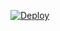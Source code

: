 
  
[![Deploy](https://www.herokucdn.com/deploy/button.png)](https://dashboard.heroku.com/new?template=https://github.com/pockio/xr)  
  
